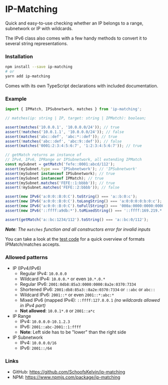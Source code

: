 
# IP-Matching

Quick and easy-to-use checking whether an IP belongs to a range, subnetwork or IP with wildcards.

The IPv6 class also comes with a few handy methods to convert it to several string representations.

### Installation
```bash
npm install --save ip-matching
# or
yarn add ip-matching
```

Comes with its own TypeScript declarations with included documentation.

### Example
```ts
import { IPMatch, IPSubnetwork, matches } from 'ip-matching';

// matches(ip: string | IP, target: string | IPMatch): boolean;

assert(matches('10.0.0.1', '10.0.0.0/24')); // true
assert(!matches('10.0.1.1', '10.0.0.0/24')); // false
assert(matches('abc::def', 'abc:*::def')); // true
assert(!matches('abc::def', 'abc:9::def')); // false
assert(matches('0001:2:3:4:5:6:7', '1:2:3:4:5:6:7')); // true

// getMatch returns an instance of
// IPv4, IPv6, IPRange or IPSubnetwork, all extending IPMatch
const mySubnet = getMatch('fefe::0001:abcd/112');
assert(mySubnet.type === 'IPSubnetwork'); // 'IPSubnetwork'
assert(mySubnet instanceof IPSubnetwork); // true
assert(mySubnet instanceof IPMatch); // true
assert(mySubnet.matches('FEFE::1:bbbb')); // true
assert(!mySubnet.matches('FEFE::2:bbbb')); // false

assert(new IPv6('a:0:0::B:0:C').toString() === 'a::b:0:c');
assert(new IPv6('a:0:0::B:0:C').toLongString() === 'a:0:0:0:0:b:0:c');
assert(new IPv6('a:0:0::B:0:C').toFullString() === '000a:0000:0000:0000:0000:000b:0000:000c');
assert(new IPv6('::ffff:a9db:*').toMixedString() === '::ffff:169.219.*.*');

assert(getMatch('a::bc:1234/112').toString() === 'a::bc:0/112');
```
***Note**: The `matches` function and all constructors error for invalid inputs*

You can take a look at the [test code](https://github.com/SchoofsKelvin/ip-matching/blob/master/src/test.ts) for a quick overview of formats IPMatch/matches accepts.

### Allowed patterns
* IP (IPv4/IPv6)
    * Regular IPv4: `10.0.0.0`
    * Wildcard IPv4: `10.0.0.*` or even `10.*.0.*`
    * Regular IPv6: `2001:0db8:85a3:0000:0000:8a2e:0370:7334`
    * Shortened IPv6: `2001:db8:85a3::8a2e:0370:7334` or `::abc` or `abc::`
    * Wildcard IPv6: `2001::*` or even `2001::*:abc:*`
    * Mixed IPv6 (mapped IPv4): `::ffff:127.0.0.1` _(no wildcards allowed in IPv4 part)_
    * **Not allowed**: `10.0.1*.0` or `2001::a*c`
* IP Range
    * IPv4: `10.0.0.0-10.1.2.3`
    * IPv6: `2001::abc-2001::1:ffff`
    * **Note**: Left side has to be "lower" than the right side
* IP Subnetwork
    * IPv4: `10.0.0.0/16`
    * IPv6: `2001::/64`

### Links
* GitHub: https://github.com/SchoofsKelvin/ip-matching
* NPM: https://www.npmjs.com/package/ip-matching

